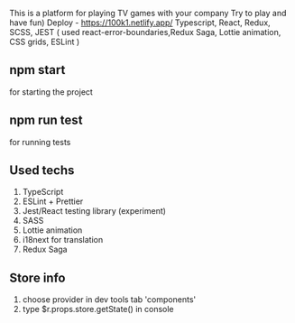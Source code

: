 This is a platform for playing TV games with your company
Try to play and have fun)
Deploy - https://100k1.netlify.app/
Typescript, React, Redux, SCSS, JEST ( used react-error-boundaries,Redux Saga, Lottie animation, CSS grids, ESLint )

## npm start

for starting the project

## npm run test

for running tests

## Used techs

1. TypeScript
2. ESLint + Prettier
3. Jest/React testing library (experiment)
4. SASS
5. Lottie animation
6. i18next for translation
7. Redux Saga

## Store info 
1) choose provider in dev tools tab 'components'
2) type $r.props.store.getState() in console

